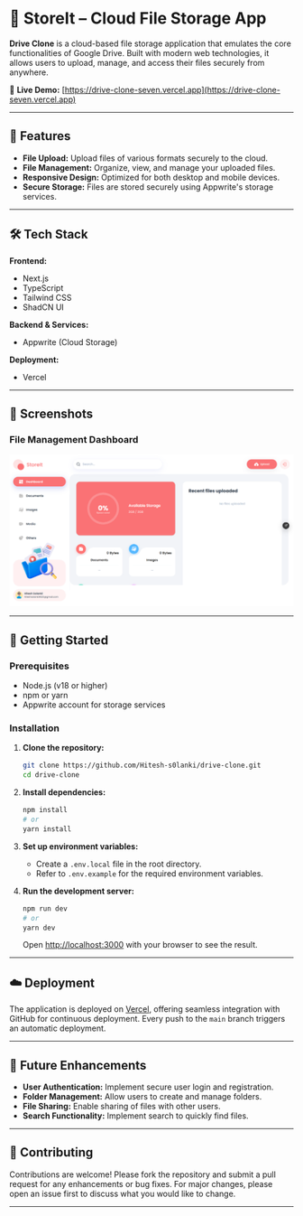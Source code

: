 # 📁 StoreIt – Cloud File Storage App

**Drive Clone** is a cloud-based file storage application that emulates the core functionalities of Google Drive. Built with modern web technologies, it allows users to upload, manage, and access their files securely from anywhere.

🔗 **Live Demo:** [https://drive-clone-seven.vercel.app](https://drive-clone-seven.vercel.app)

---

## 🚀 Features

- **File Upload:** Upload files of various formats securely to the cloud.
- **File Management:** Organize, view, and manage your uploaded files.
- **Responsive Design:** Optimized for both desktop and mobile devices.
- **Secure Storage:** Files are stored securely using Appwrite's storage services.

---

## 🛠️ Tech Stack

**Frontend:**

- Next.js
- TypeScript
- Tailwind CSS
- ShadCN UI

**Backend & Services:**

- Appwrite (Cloud Storage)

**Deployment:**

- Vercel

---

## 📸 Screenshots

### File Management Dashboard

![File Management](images/dashboard.png)

---

## 🧰 Getting Started

### Prerequisites

- Node.js (v18 or higher)
- npm or yarn
- Appwrite account for storage services

### Installation

1. **Clone the repository:**

   ```bash
   git clone https://github.com/Hitesh-s0lanki/drive-clone.git
   cd drive-clone
   ```

2. **Install dependencies:**

   ```bash
   npm install
   # or
   yarn install
   ```

3. **Set up environment variables:**

   - Create a `.env.local` file in the root directory.
   - Refer to `.env.example` for the required environment variables.

4. **Run the development server:**

   ```bash
   npm run dev
   # or
   yarn dev
   ```

   Open [http://localhost:3000](http://localhost:3000) with your browser to see the result.

---

## ☁️ Deployment

The application is deployed on [Vercel](https://vercel.com), offering seamless integration with GitHub for continuous deployment. Every push to the `main` branch triggers an automatic deployment.

---

## 🔮 Future Enhancements

- **User Authentication:** Implement secure user login and registration.
- **Folder Management:** Allow users to create and manage folders.
- **File Sharing:** Enable sharing of files with other users.
- **Search Functionality:** Implement search to quickly find files.

---

## 🤝 Contributing

Contributions are welcome! Please fork the repository and submit a pull request for any enhancements or bug fixes. For major changes, please open an issue first to discuss what you would like to change.

---

